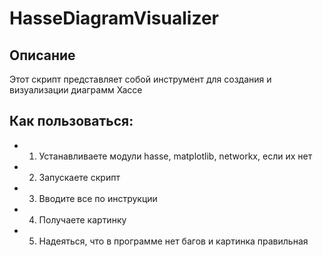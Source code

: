 # HasseDiagramVisualizer
## Описание
Этот скрипт представляет собой инструмент для создания и визуализации диаграмм Хассе

## Как пользоваться:
- 1. Устанавливаете модули hasse, matplotlib, networkx, если их нет
- 2. Запускаете скрипт
- 3. Вводите все по инструкции
- 4. Получаете картинку
- 5. Надеяться, что в программе нет багов и картинка правильная
